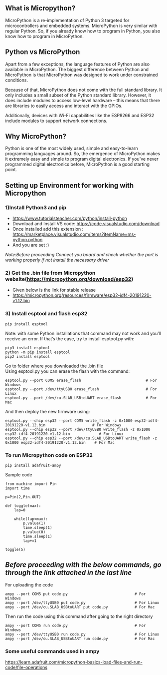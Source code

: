 ## What is Micropython?
MicroPython is a re-implementation of Python 3 targeted for microcontrollers and embedded systems. MicroPython is very similar with regular Python. So, if you already know how to program in Python, you also know how to program in MicroPython.

## Python vs MicroPython
Apart from a few exceptions, the language features of Python are also available in MicroPython. The biggest difference between Python and MicroPython is that MicroPython was designed to work under constrained conditions.

Because of that, MicroPython does not come with the full standard library. It only includes a small subset of the Python standard library. However, it does include modules to access low-level hardware – this means that there are libraries to easily access and interact with the GPIOs.

Additionally, devices with Wi-Fi capabilities like the ESP8266 and ESP32 include modules to support network connections.

## Why MicroPython?
Python is one of the most widely used, simple and easy-to-learn programming languages around. So, the emergence of MicroPython makes it extremely easy and simple to program digital electronics. If you’ve never programmed digital electronics before, MicroPython is a good starting point.

## Setting up Environment for working with Micropython

### 1)Install Python3 and pip 
   - https://www.tutorialsteacher.com/python/install-python
   - Download and Install VS code: https://code.visualstudio.com/download
   - Once installed add this extension : https://marketplace.visualstudio.com/items?itemName=ms-python.python
   - And you are set :)

    

*Note:Before proceeding Connect you board and check whether the port is working properly if not install the necessary driver*

### 2) Get the .bin file from Micropython website(https://micropython.org/download/esp32)
   - Given below is the link for stable release
   - https://micropython.org/resources/firmware/esp32-idf4-20191220-v1.12.bin
### 3) Install esptool and flash esp32
   ```
   pip install esptool
   ```
   Note: with some Python installations that command may not work and you’ll receive an error. If that’s the case, try to install esptool.py with:
   ```
   pip3 install esptool
   python -m pip install esptool
   pip2 install esptool
   ```
   Go to folder where you downloaded the .bin file  
   Using esptool.py you can erase the flash with the command:
   ```
   esptool.py --port COM5 erase_flash                             # For Windows
   esptool.py --port /dev/ttyUSB0 erase_flash                     # For Linux
   esptool.py --port /dev/cu.SLAB_USBtoUART erase_flash           # For Mac
   ```
   And then deploy the new firmware using:
   ```
   esptool.py --chip esp32 --port COM5 write_flash -z 0x1000 esp32-idf4-20191220-v1.12.bin                     # For Windows
   esptool.py --chip esp32 --port /dev/ttyUSB0 write_flash -z 0x1000 esp32-idf4-20191220-v1.12.bin             # For Linux
   esptool.py --chip esp32 --port /dev/cu.SLAB_USBtoUART write_flash -z 0x1000 esp32-idf4-20191220-v1.12.bin    # For Mac
   ```
   
### To run Micropython code on ESP32

```
pip install adafruit-ampy
```
Sample code
```
from machine import Pin
import time

p=Pin(2,Pin.OUT)

def toggle(max):
    lap=0

    while(lap<max):
        p.value(1)
        time.sleep(1)
        p.value(0)
        time.sleep(1)
        lap+=1

toggle(5)

```
## ***Before proceeding with the below commands, go through the link attached in the last line***
For uploading the code
```
ampy --port COM5 put code.py                              # For Windows
ampy --port /dev/ttyUSB0 put code.py                      # For Linux
ampy --port /dev/cu.SLAB_USBtoUART put code.py            # For Mac
```
Then run the code using this command after going to the right directory
```
ampy --port COM5 run code.py                              # For Windows
ampy --port /dev/ttyUSB0 run code.py                      # For Linux
ampy --port /dev/cu.SLAB_USBtoUART run code.py            # For Mac
```

### Some useful commands used in ampy
https://learn.adafruit.com/micropython-basics-load-files-and-run-code/file-operations
